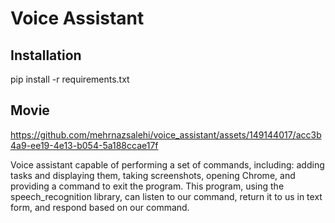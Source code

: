 # Voice Assistant
## Installation
pip install -r requirements.txt
## Movie

https://github.com/mehrnazsalehi/voice_assistant/assets/149144017/acc3b4a9-ee19-4e13-b054-5a188ccae17f

Voice assistant capable of performing a set of commands, including:
adding tasks and displaying them, taking screenshots, opening Chrome, and providing a command to exit the program.
This program, using the speech_recognition library, can listen to our command, 
return it to us in text form, and respond based on our command.

